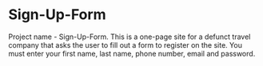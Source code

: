 # Sign-Up-Form
Project name - Sign-Up-Form. This is a one-page site for a defunct travel company that asks the user to fill out a form to register on the site. 
You must enter your first name, last name, phone number, email and password.

